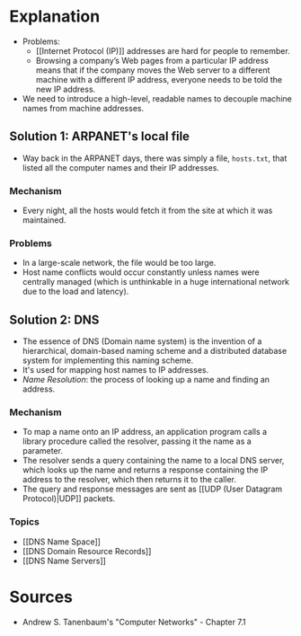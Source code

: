 # Explanation
- Problems:
	- [[Internet Protocol (IP)]] addresses are hard for people to remember.
	- Browsing a company’s Web pages from a particular IP address means that if the company moves the Web server to a different machine with a different IP address, everyone needs to be told the new IP address.
- We need to introduce a high-level, readable names to decouple machine names from machine addresses.

## Solution 1: ARPANET's local file
- Way back in the ARPANET days, there was simply a file, `hosts.txt`, that listed all the computer names and their IP addresses.

### Mechanism
- Every night, all the hosts would fetch it from the site at which it was maintained.

### Problems
- In a large-scale network, the file would be too large.
- Host name conflicts would occur constantly unless names were centrally managed (which is unthinkable in a huge international network due to the load and latency).

## Solution 2: DNS
- The essence of DNS (Domain name system) is the invention of a hierarchical, domain-based naming scheme and a distributed database system for implementing this naming scheme.
- It's used for mapping host names to IP addresses.
- *Name Resolution*: the process of looking up a name and finding an address.

### Mechanism
- To map a name onto an IP address, an application program calls a library procedure called the resolver, passing it the name as a parameter.
- The resolver sends a query containing the name to a local DNS server, which looks up the name and returns a response containing the IP address to the resolver, which then returns it to the caller.
- The query and response messages are sent as [[UDP (User Datagram Protocol)|UDP]] packets.

### Topics
- [[DNS Name Space]]
- [[DNS Domain Resource Records]]
- [[DNS Name Servers]]

# Sources
- Andrew S. Tanenbaum's "Computer Networks" - Chapter 7.1
